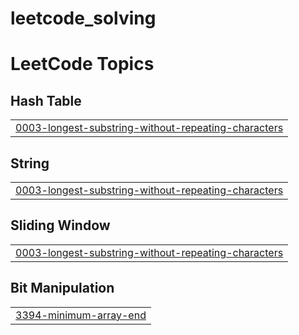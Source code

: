 # leetcode_solving
<!---LeetCode Topics Start-->
# LeetCode Topics
## Hash Table
|  |
| ------- |
| [0003-longest-substring-without-repeating-characters](https://github.com/JASHWANTHvm/leetcode_solving/tree/master/0003-longest-substring-without-repeating-characters) |
## String
|  |
| ------- |
| [0003-longest-substring-without-repeating-characters](https://github.com/JASHWANTHvm/leetcode_solving/tree/master/0003-longest-substring-without-repeating-characters) |
## Sliding Window
|  |
| ------- |
| [0003-longest-substring-without-repeating-characters](https://github.com/JASHWANTHvm/leetcode_solving/tree/master/0003-longest-substring-without-repeating-characters) |
## Bit Manipulation
|  |
| ------- |
| [3394-minimum-array-end](https://github.com/JASHWANTHvm/leetcode_solving/tree/master/3394-minimum-array-end) |
<!---LeetCode Topics End-->